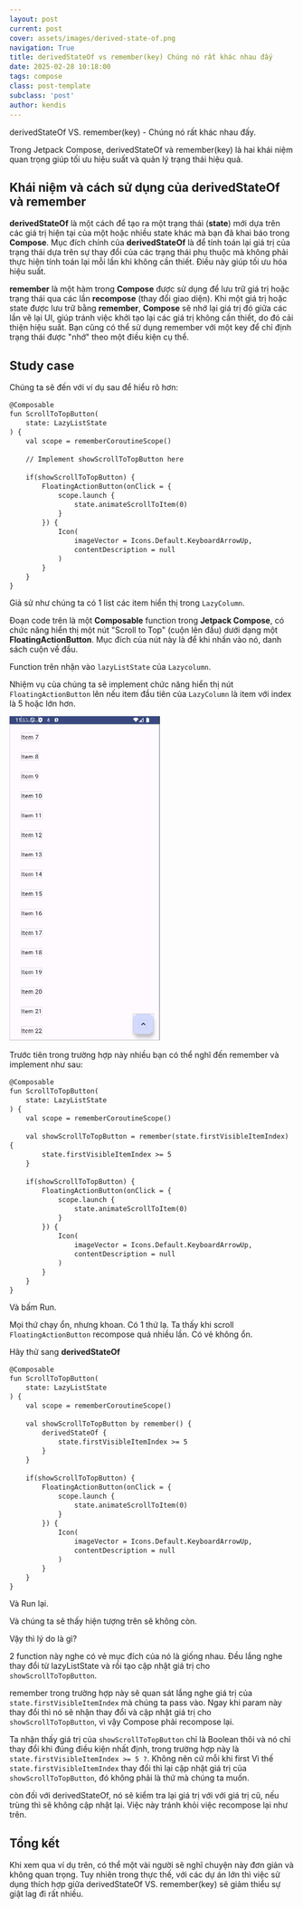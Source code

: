 ```yaml
---
layout: post
current: post
cover: assets/images/derived-state-of.png
navigation: True
title: derivedStateOf vs remember(key) Chúng nó rất khác nhau đấy
date: 2025-02-28 10:18:00
tags: compose
class: post-template
subclass: 'post'
author: kendis
---
```


derivedStateOf VS. remember(key) - Chúng nó rất khác nhau đấy.

Trong Jetpack Compose, derivedStateOf và remember(key) là hai khái niệm quan trọng giúp tối ưu hiệu suất và quản lý trạng thái hiệu quả.

## Khái niệm và cách sử dụng của derivedStateOf và remember

**derivedStateOf** là một cách để tạo ra một trạng thái (**state**) mới dựa trên các giá trị hiện tại của một hoặc nhiều state khác mà bạn đã khai báo trong **Compose**. Mục đích chính của **derivedStateOf** là để tính toán lại giá trị của trạng thái dựa trên sự thay đổi của các trạng thái phụ thuộc mà không phải thực hiện tính toán lại mỗi lần khi không cần thiết. Điều này giúp tối ưu hóa hiệu suất.


**remember** là một hàm trong **Compose** được sử dụng để lưu trữ giá trị hoặc trạng thái qua các lần **recompose** (thay đổi giao diện). Khi một giá trị hoặc state được lưu trữ bằng **remember**, **Compose** sẽ nhớ lại giá trị đó giữa các lần vẽ lại UI, giúp tránh việc khởi tạo lại các giá trị không cần thiết, do đó cải thiện hiệu suất. Bạn cũng có thể sử dụng remember với một key để chỉ định trạng thái được "nhớ" theo một điều kiện cụ thể.

## Study case

Chúng ta sẽ đến với ví dụ sau để hiểu rõ hơn:

```
@Composable
fun ScrollToTopButton(
    state: LazyListState
) {
    val scope = rememberCoroutineScope()

	// Implement showScrollToTopButton here

    if(showScrollToTopButton) {
        FloatingActionButton(onClick = {
            scope.launch {
                state.animateScrollToItem(0)
            }
        }) {
            Icon(
                imageVector = Icons.Default.KeyboardArrowUp,
                contentDescription = null
            )
        }
    }
}
```
Giả sử như chúng ta có 1 list các item hiển thị trong ```LazyColumn```.

Đoạn code trên là một **Composable** function trong **Jetpack Compose**, có chức năng hiển thị một nút "Scroll to Top" (cuộn lên đầu) dưới dạng một **FloatingActionButton**. Mục đích của nút này là để khi nhấn vào nó, danh sách cuộn về đầu.

Function trên nhận vào ```lazyListState``` của ```Lazycolumn```.

Nhiệm vụ của chúng ta sẽ implement chức năng hiển thị nút ```FloatingActionButton``` lên nếu item đầu tiên của ```LazyColumn``` là item với index là 5 hoặc lớn hơn.


![Study case](assets/images/derived-state-of-1.png)

Trước tiên trong trường hợp này nhiều bạn có thể nghĩ đến remember và implement như sau:

```
@Composable
fun ScrollToTopButton(
    state: LazyListState
) {
    val scope = rememberCoroutineScope()

	val showScrollToTopButton = remember(state.firstVisibleItemIndex) {
	    state.firstVisibleItemIndex >= 5
	}

    if(showScrollToTopButton) {
        FloatingActionButton(onClick = {
            scope.launch {
                state.animateScrollToItem(0)
            }
        }) {
            Icon(
                imageVector = Icons.Default.KeyboardArrowUp,
                contentDescription = null
            )
        }
    }
}
```

Và bấm Run.

Mọi thứ chạy ổn, nhưng khoan. Có 1 thứ lạ. Ta thấy khi scroll ```FloatingActionButton``` recompose quá nhiều lần. Có vẻ không ổn.

Hãy thử sang **derivedStateOf**

```
@Composable
fun ScrollToTopButton(
    state: LazyListState
) {
    val scope = rememberCoroutineScope()

    val showScrollToTopButton by remember() {
        derivedStateOf {
            state.firstVisibleItemIndex >= 5
        }
    }

    if(showScrollToTopButton) {
        FloatingActionButton(onClick = {
            scope.launch {
                state.animateScrollToItem(0)
            }
        }) {
            Icon(
                imageVector = Icons.Default.KeyboardArrowUp,
                contentDescription = null
            )
        }
    }
}
```

Và Run lại.

Và chúng ta sẽ thấy hiện tượng trên sẽ không còn.

Vậy thì lý do là gì?

2 function này nghe có vẻ mục đích của nó là giống nhau. Đều lắng nghe thay đổi từ lazyListState và rồi tạo cập nhật giá trị cho ```showScrollToTopButton```.

remember trong trường hợp này sẽ quan sát lắng nghe giá trị của ```state.firstVisibleItemIndex``` mà chúng ta pass vào. Ngay khi param này thay đổi thì nó sẽ nhận thay đổi và cập nhật giá trị cho ```showScrollToTopButton```, vì vậy Compose phải recompose lại.

Ta nhận thấy giá trị của ```showScrollToTopButton``` chỉ là Boolean thôi và nó chỉ thay đổi khi đúng điều kiện nhất định, trong trường hợp này là ```state.firstVisibleItemIndex >= 5 ?```. Không nên cứ mỗi khi first Vì thế ```state.firstVisibleItemIndex``` thay đổi thì lại cập nhật giá trị của ```showScrollToTopButton```, đó không phải là thứ mà chúng ta muốn.

còn đối với derivedStateOf, nó sẽ kiểm tra lại giá trị với với giá trị cũ, nếu trùng thì sẽ không cập nhật lại. Việc này tránh khỏi việc recompose lại như trên.

## Tổng kết

Khi xem qua ví dụ trên, có thể một vài người sẽ nghĩ chuyện này đơn giản và không quan trọng. Tuy nhiên trong thực thế, với các dự án lớn thì việc sử dụng thích hợp giữa derivedStateOf VS. remember(key) sẽ giảm thiểu sự giật lag đi rất nhiều.

